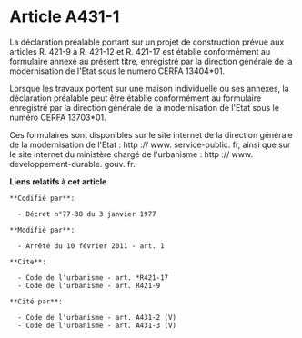 # Article A431-1

La déclaration préalable portant sur un projet de construction prévue aux articles R. 421-9 à R. 421-12 et R. 421-17 est
établie conformément au formulaire annexé au présent titre, enregistré par la direction générale de la modernisation de
l'Etat sous le numéro CERFA 13404*01. 

Lorsque les travaux portent sur une maison individuelle ou ses annexes, la déclaration préalable peut être établie
conformément au formulaire enregistré par la direction générale de la modernisation de l'Etat sous le numéro CERFA 13703*01. 

Ces formulaires sont disponibles sur le site internet de la direction générale de la modernisation de l'Etat :  http :// www.
service-public. fr, ainsi que sur le site internet du ministère chargé de l'urbanisme :  http :// www. developpement-durable.
gouv. fr.

**Liens relatifs à cet article**

	**Codifié par**:

	  - Décret n°77-38 du 3 janvier 1977

	**Modifié par**:

	  - Arrêté du 10 février 2011 - art. 1

	**Cite**:

	  - Code de l'urbanisme - art. *R421-17
	  - Code de l'urbanisme - art. R421-9

	**Cité par**:

	  - Code de l'urbanisme - art. A431-2 (V)
	  - Code de l'urbanisme - art. A431-3 (V)
